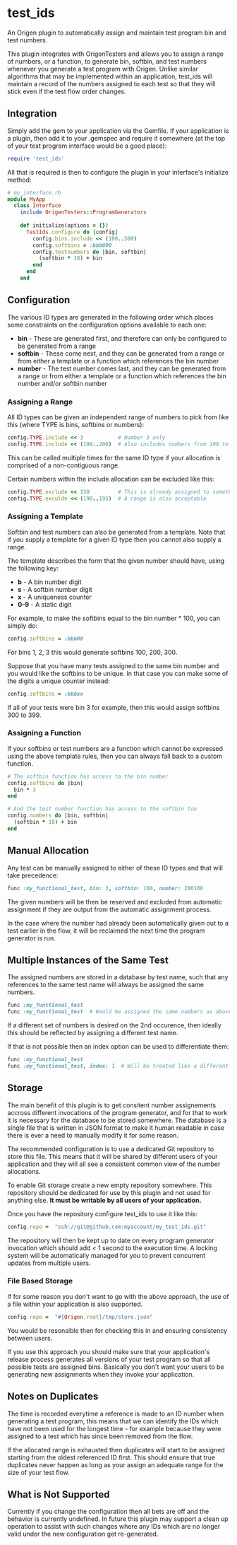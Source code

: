 # test_ids

An Origen plugin to automatically assign and maintain test program bin and test numbers.

This plugin integrates with OrigenTesters and allows you to assign a range of numbers, or a function, to generate bin,
softbin, and test numbers whenever you generate a test program with Origen.
Unlike similar algorithms that may be implemented within an application, test_ids will maintain a record of the numbers assigned
to each test so that they will stick even if the test flow order changes.

## Integration

Simply add the gem to your application via the Gemfile. If your application is a plugin, then add it to your .gemspec and
require it somewhere (at the top of your test program interface would be a good place):

~~~ruby
require 'test_ids'
~~~

All that is required is then to configure the plugin in your interface's initialize method:

~~~ruby
# my_interface.rb
module MyApp
  class Interface
    include OrigenTesters::ProgramGenerators
    
    def initialize(options = {})
      TestIds.configure do |config|
        config.bins.include << (100..500)
        config.softbins = :bbb000
        config.testnumbers do |bin, softbin|
          (softbin * 10) + bin 
        end
      end
    end
~~~

## Configuration

The various ID types are generated in the following order which places some constraints on the configuration options
available to each one:

* **bin** - These are generated first, and therefore can only be configured to be generated from a range
* **softbin** - These come next, and they can be generated from a range or from either a template or a function which
  references the bin number
* **number** - The test number comes last, and they can be generated from a range or from either a template or a function which
  references the bin number and/or softbin number

### Assigning a Range

All ID types can be given an independent range of numbers to pick from like this (where TYPE is bins, softbins or numbers):

~~~ruby
config.TYPE.include << 3           # Number 3 only
config.TYPE.include << (100..200)  # Also includes numbers from 100 to 200
~~~

This can be called multiple times for the same ID type if your allocation is comprised of a non-contiguous range.

Certain numbers within the include allocation can be excluded like this:

~~~ruby
config.TYPE.exclude << 150         # This is already assigned to something else
config.TYPE.exculde << (190..195)  # A range is also acceptable
~~~

### Assigning a Template

Softbin and test numbers can also be generated from a template. Note that if you supply a template for a given ID type
then you cannot also supply a range.

The template describes the form that the given number should have, using the following key:

* **b** - A bin number digit
* **s** - A softbin number digit
* **x** - A uniqueness counter
* **0-9** - A static digit

For example, to make the softbins equal to the bin number * 100, you can simply do:

~~~ruby
config.softbins = :bbb00
~~~

For bins 1, 2, 3 this would generate softbins 100, 200, 300.

Suppose that you have many tests assigned to the same bin number and you would like the softbins to be unique. In that case
you can make some of the digits a unique counter instead:

~~~ruby
config.softbins = :bbbxx
~~~

If all of your tests were bin 3 for example, then this would assign softbins 300 to 399.

### Assigning a Function

If your softbins or test numbers are a function which cannot be expressed using the above template rules, then you can always
fall back to a custom function.

~~~ruby
# The softbin function has access to the bin number
config.softbins do |bin|
  bin * 3
end

# And the test number function has access to the softbin too
config.numbers do |bin, softbin|
  (softbin * 10) + bin 
end
~~~

## Manual Allocation

Any test can be manually assigned to either of these ID types and that will take precedence:

~~~ruby
func :my_functional_test, bin: 3, softbin: 100, number: 200100
~~~

The given numbers will be then be reserved and excluded from automatic assignment if they are output from the automatic assignment
process.

In the case where the number had already been automatically given out to a test earlier in the flow, it will be
reclaimed the next time the program generator is run.

## Multiple Instances of the Same Test

The assigned numbers are stored in a database by test name, such that any references to the same test name will always
be assigned the same numbers.

~~~ruby
func :my_functional_test
func :my_functional_test  # Would be assigned the same numbers as above
~~~

If a different set of numbers is desired on the 2nd occurence, then ideally this should be reflected by assigning a
different test name.

If that is not possible then an index option can be used to differentiate them:

~~~ruby
func :my_functional_test
func :my_functional_test, index: 1  # Will be treated like a different test and assigned a different number
~~~

## Storage

The main benefit of this plugin is to get consitent number assignements accross different invocations of the program
generator, and for that to work it is necessary for the database to be stored somewhere.
The database is a single file that is written in JSON format to make it human readable in case there is ever a need to
manually modify it for some reason.

The recommended configuration is to use a dedicated Git repository to store this file. This means that it will be
shared by different users of your application and they will all see a consistent common view of the number
allocations.

To enable Git storage create a new empty repository somewhere. This repository should be dedicated for use by this
plugin and not used for anything else.
**It must be writable by all users of your application.**

Once you have the repository configure test_ids to use it like this:

~~~ruby
config.repo =  "ssh://git@github.com:myaccount/my_test_ids.git"
~~~

The repository will then be kept up to date on every program generator invocation which should add < 1 second to
the execution time.
A locking system will be automatically managed for you to prevent concurrent updates from multiple users.

### File Based Storage

If for some reason you don't want to go with the above approach, the use of a file within your application
is also supported.

~~~ruby
config.repo =  "#{Origen.root}/tmp/store.json"
~~~

You would be resonsible then for checking this in and ensuring consistency between users.

If you use this approach you should make sure that your application's release process generates all versions of
your test program so that all possible tests are assigned bins. Basically you don't want your users to be
generating new assignments when they invoke your application.

## Notes on Duplicates

The time is recorded everytime a reference is made to an ID number when generating a test program, this means
that we can identify the IDs which have not been used for the longest time - for example because they were
assigned to a test which has since been removed from the flow.

If the allocated range is exhausted then duplicates will start to be assigned starting from the oldest
referenced ID first. This should ensure that true duplicates never happen as long as your assign an
adequate range for the size of your test flow.

## What is Not Supported

Currently if you change the configuration then all bets are off and the behavior is currently undefined.
In future this plugin may support a clean up operation to assist with such changes where any IDs which are no longer
valid under the new configuration get re-generated.

